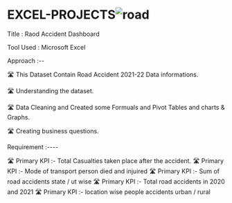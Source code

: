 # EXCEL-PROJECTS![road](https://github.com/shubhamoct13/EXCEL-PROJECTS/assets/121569385/e07a7c26-db70-4f19-8672-774fb98640f1)

Title : Raod Accident Dashboard

Tool Used : Microsoft Excel

Approach :--

🛣️ This Dataset Contain Road Accident 2021-22 Data informations.

🛣️ Understanding the dataset.

🛣️ Data Cleaning and Created some Formuals and Pivot Tables and charts & Graphs.

🛣️ Creating business questions.

Requirement :----

🛣️ Primary KPI :- Total Casualties taken place after the accident.
🛣️ Primary KPI :- Mode of transport person died and injuired
🛣️ Primary KPI :- Sum of road accidents state / ut wise 
🛣️ Primary KPI :- Total road accidents in 2020 and 2021
🛣️ Primary KPI :- location wise people accidents urban / rural
